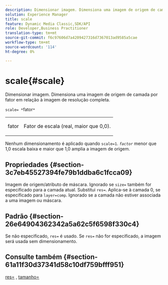```yaml
---
description: Dimensionar imagem. Dimensiona uma imagem de origem de camada por fator em relação à imagem de resolução completa.
solution: Experience Manager
title: scale
feature: Dynamic Media Classic,SDK/API
role: Developer,Business Practitioner
translation-type: tm+mt
source-git-commit: f6c97606d7a4209427316d7367013ad9585a5cae
workflow-type: tm+mt
source-wordcount: '114'
ht-degree: 0%

---
```



# scale{#scale}

Dimensionar imagem. Dimensiona uma imagem de origem de camada por fator em relação à imagem de resolução completa.

`scale= *`fator`*`

<table id="simpletable_AC596A87494A4213A7D1C76612E8F2FD"> 
 <tr class="strow"> 
  <td class="stentry"> <p><span class="varname"> fator</span> </p> </td> 
  <td class="stentry"> <p>Fator de escala (real, maior que 0,0). </p></td> 
 </tr> 
</table>

Nenhum dimensionamento é aplicado quando `scale=1`. *`factor`* menor que 1,0 escala baixa e maior que 1,0 amplia a imagem de origem.

## Propriedades {#section-3c7eb45527394fe79b1ddba6c1fcca09}

Imagem de origem/atributo de máscara. Ignorado se `size=` também for especificado para a camada atual. Substitui `res=`. Aplica-se à camada 0, se especificado para `layer=comp`. Ignorado se a camada não estiver associada a uma imagem ou máscara.

## Padrão {#section-26e64904362342a5a62c5f6598f330c4}

Se não especificado, `res=` é usado. Se `res=` não for especificado, a imagem será usada sem dimensionamento.

## Consulte também {#section-61a11f30d37341d58c10df759bfff951}

[res=](../../../../../is-api/http-ref/image-serving-api-ref/c-http-protocol-reference/c-command-reference/r-res.md#reference-3d6fe416801148dea0f786f2b5169e55) ,  [tamanho=](../../../../../is-api/http-ref/image-serving-api-ref/c-http-protocol-reference/c-data-types/r-size.md#reference-04d383f32c7b4003bed9978cb854747b)
